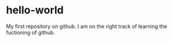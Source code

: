 # hello-world
My first repository on github.
I am on the right track of learning the fuctioning of github.
